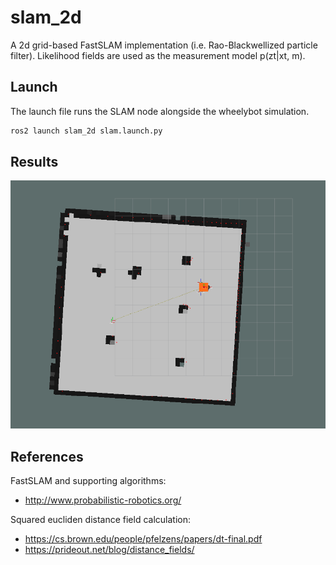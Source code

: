# slam_2d

A 2d grid-based FastSLAM implementation (i.e. Rao-Blackwellized particle filter). Likelihood fields are used as the measurement model p(zt|xt, m).

## Launch

The launch file runs the SLAM node alongside the wheelybot simulation.

```sh
ros2 launch slam_2d slam.launch.py
```

## Results

![Broken Link Image](img/room.png)

## References

FastSLAM and supporting algorithms:

* http://www.probabilistic-robotics.org/

Squared eucliden distance field calculation:

* https://cs.brown.edu/people/pfelzens/papers/dt-final.pdf
* https://prideout.net/blog/distance_fields/

